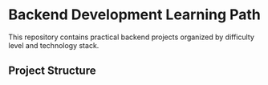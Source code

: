 # Backend Development Learning Path

This repository contains practical backend projects organized by difficulty level and technology stack.

## Project Structure 